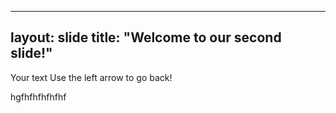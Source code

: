  ---
layout: slide
title: "Welcome to our second slide!"
---
Your text
Use the left arrow to go back!

hgfhfhfhfhfhf
